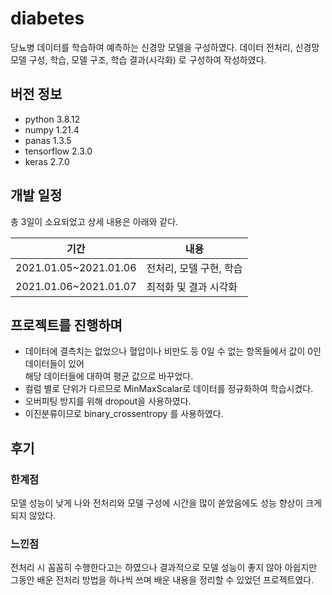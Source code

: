 # diabetes
당뇨병 데이터를 학습하여 예측하는 신경망 모델을 구성하였다.
데이터 전처리, 신경망 모델 구성, 학습, 모델 구조, 학습 결과(시각화) 로 구성하여 작성하였다.

## 버전 정보
- python 3.8.12
- numpy 1.21.4
- panas 1.3.5
- tensorflow 2.3.0
- keras 2.7.0

## 개발 일정
총 3일이 소요되었고 상세 내용은 아래와 같다.

|기간|내용|
|---|---|
|2021.01.05~2021.01.06| 전처리, 모델 구현, 학습 |
|2021.01.06~2021.01.07| 최적화 및 결과 시각화 |

## 프로젝트를 진행하며
- 데이터에 결측치는 없었으나 혈압이나 비만도 등 0일 수 없는 항목들에서 값이 0인 데이터들이 있어   
해당 데이터들에 대하여 평균 값으로 바꾸었다.
- 컬럼 별로 단위가 다르므로 MinMaxScalar로 데이터를 정규화하여 학습시켰다.
- 오버피팅 방지를 위해 dropout을 사용하였다.
- 이진분류이므로 binary_crossentropy 를 사용하였다.

## 후기
### 한계점
모델 성능이 낮게 나와 전처리와 모델 구성에 시간을 많이 쏟았음에도 성능 향상이 크게 되지 않았다.

### 느낀점
전처리 시 꼼꼼히 수행한다고는 하였으나 결과적으로 모델 성능이 좋지 않아 아쉽지만      
그동안 배운 전처리 방법을 하나씩 쓰며 배운 내용을 정리할 수 있었던 프로젝트였다.

